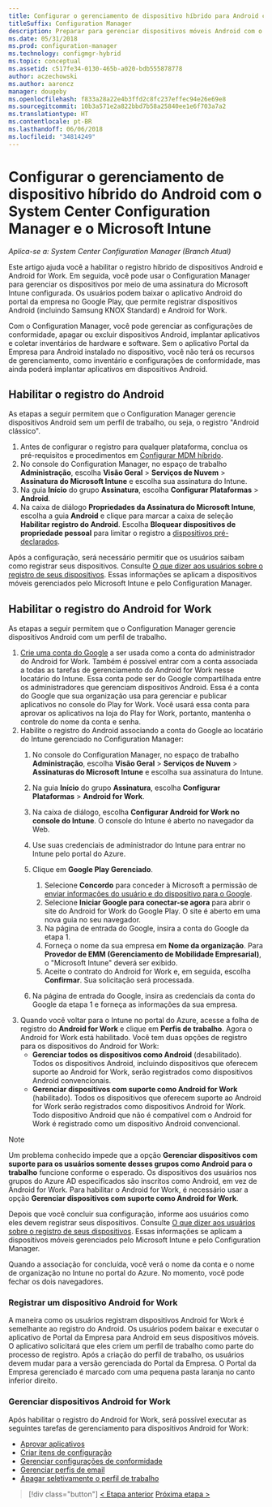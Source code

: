 ```yaml
---
title: Configurar o gerenciamento de dispositivo híbrido para Android com o Microsoft Intune
titleSuffix: Configuration Manager
description: Preparar para gerenciar dispositivos móveis Android com o Configuration Manager e o Intune.
ms.date: 05/31/2018
ms.prod: configuration-manager
ms.technology: configmgr-hybrid
ms.topic: conceptual
ms.assetid: c517fe34-0130-465b-a020-bdb555878778
author: aczechowski
ms.author: aaroncz
manager: dougeby
ms.openlocfilehash: f833a28a22e4b3ffd2c8fc237effec94e26e69e8
ms.sourcegitcommit: 10b3a571e2a822bbd7b58a25840ee1e6f703a7a2
ms.translationtype: HT
ms.contentlocale: pt-BR
ms.lasthandoff: 06/06/2018
ms.locfileid: "34814249"
---
```

# <a name="set-up-android-hybrid-device-management-with-system-center-configuration-manager-and-microsoft-intune"></a>Configurar o gerenciamento de dispositivo híbrido do Android com o System Center Configuration Manager e o Microsoft Intune

*Aplica-se a: System Center Configuration Manager (Branch Atual)*

Este artigo ajuda você a habilitar o registro híbrido de dispositivos Android e Android for Work. Em seguida, você pode usar o Configuration Manager para gerenciar os dispositivos por meio de uma assinatura do Microsoft Intune configurada. Os usuários podem baixar o aplicativo Android do portal da empresa no Google Play, que permite registrar dispositivos Android (incluindo Samsung KNOX Standard) e Android for Work.

Com o Configuration Manager, você pode gerenciar as configurações de conformidade, apagar ou excluir dispositivos Android, implantar aplicativos e coletar inventários de hardware e software. Sem o aplicativo Portal da Empresa para Android instalado no dispositivo, você não terá os recursos de gerenciamento, como inventário e configurações de conformidade, mas ainda poderá implantar aplicativos em dispositivos Android.  



## <a name="enable-android-enrollment"></a>Habilitar o registro do Android  
As etapas a seguir permitem que o Configuration Manager gerencie dispositivos Android sem um perfil de trabalho, ou seja, o registro "Android clássico".

1. Antes de configurar o registro para qualquer plataforma, conclua os pré-requisitos e procedimentos em [Configurar MDM híbrido](setup-hybrid-mdm.md).  
2. No console do Configuration Manager, no espaço de trabalho **Administração**, escolha **Visão Geral** > **Serviços de Nuvem** > **Assinatura do Microsoft Intune** e escolha sua assinatura do Intune.  
3. Na guia **Início** do grupo **Assinatura**, escolha **Configurar Plataformas** > **Android**.  
4. Na caixa de diálogo **Propriedades da Assinatura do Microsoft Intune**, escolha a guia **Android** e clique para marcar a caixa de seleção **Habilitar registro do Android**. Escolha **Bloquear dispositivos de propriedade pessoal** para limitar o registro a [dispositivos pré-declarados](predeclare-devices-with-hardware-id.md).

 Após a configuração, será necessário permitir que os usuários saibam como registrar seus dispositivos. Consulte [O que dizer aos usuários sobre o registro de seus dispositivos](/intune/end-user-educate). Essas informações se aplicam a dispositivos móveis gerenciados pelo Microsoft Intune e pelo Configuration Manager.



## <a name="enable-android-for-work-enrollment"></a>Habilitar o registro do Android for Work
As etapas a seguir permitem que o Configuration Manager gerencie dispositivos Android com um perfil de trabalho.

1. [Crie uma conta do Google](https://accounts.google.com/SignUp) a ser usada como a conta do administrador do Android for Work. Também é possível entrar com a conta associada a todas as tarefas de gerenciamento do Android for Work nesse locatário do Intune. Essa conta pode ser do Google compartilhada entre os administradores que gerenciam dispositivos Android. Essa é a conta do Google que sua organização usa para gerenciar e publicar aplicativos no console do Play for Work. Você usará essa conta para aprovar os aplicativos na loja do Play for Work, portanto, mantenha o controle do nome da conta e senha.
2. Habilite o registro do Android associando a conta do Google ao locatário do Intune gerenciado no Configuration Manager:
   1. No console do Configuration Manager, no espaço de trabalho **Administração**, escolha **Visão Geral** > **Serviços de Nuvem** > **Assinaturas do Microsoft Intune** e escolha sua assinatura do Intune.
   2. Na guia **Início** do grupo **Assinatura**, escolha **Configurar Plataformas** > **Android for Work**.
   3. Na caixa de diálogo, escolha **Configurar Android for Work no console do Intune**. O console do Intune é aberto no navegador da Web.
   4. Use suas credenciais de administrador do Intune para entrar no Intune pelo portal do Azure.
   5. Clique em **Google Play Gerenciado**. 
       1. Selecione **Concordo** para conceder à Microsoft a permissão de [enviar informações do usuário e do dispositivo para o Google](/intune/data-intune-sends-to-google).
       2. Selecione **Iniciar Google para conectar-se agora** para abrir o site do Android for Work do Google Play. O site é aberto em uma nova guia no seu navegador.
       3. Na página de entrada do Google, insira a conta do Google da etapa 1.
       4. Forneça o nome da sua empresa em **Nome da organização**. Para **Provedor de EMM (Gerenciamento de Mobilidade Empresarial)**, o "Microsoft Intune" deverá ser exibido. 
       5. Aceite o contrato do Android for Work e, em seguida, escolha **Confirmar**. Sua solicitação será processada.

   6. Na página de entrada do Google, insira as credenciais da conta do Google da etapa 1 e forneça as informações da sua empresa.
3. Quando você voltar para o Intune no portal do Azure, acesse a folha de registro do **Android for Work** e clique em **Perfis de trabalho**. Agora o Android for Work está habilitado. Você tem duas opções de registro para os dispositivos do Android for Work:
   - **Gerenciar todos os dispositivos como Android** (desabilitado). Todos os dispositivos Android, incluindo dispositivos que oferecem suporte ao Android for Work, serão registrados como dispositivos Android convencionais.
   - **Gerenciar dispositivos com suporte como Android for Work** (habilitado). Todos os dispositivos que oferecem suporte ao Android for Work serão registrados como dispositivos Android for Work. Todo dispositivo Android que não é compatível com o Android for Work é registrado como um dispositivo Android convencional.

> [!NOTE]
> Um problema conhecido impede que a opção **Gerenciar dispositivos com suporte para os usuários somente desses grupos como Android para o trabalho** funcione conforme o esperado. Os dispositivos dos usuários nos grupos do Azure AD especificados são inscritos como Android, em vez de Android for Work. Para habilitar o Android for Work, é necessário usar a opção **Gerenciar dispositivos com suporte como Android for Work**.


Depois que você concluir sua configuração, informe aos usuários como eles devem registrar seus dispositivos. Consulte [O que dizer aos usuários sobre o registro de seus dispositivos](/intune/end-user-educate). Essas informações se aplicam a dispositivos móveis gerenciados pelo Microsoft Intune e pelo Configuration Manager.

Quando a associação for concluída, você verá o nome da conta e o nome de organização no Intune no portal do Azure. No momento, você pode fechar os dois navegadores.

### <a name="enroll-an-android-for-work-device"></a>Registrar um dispositivo Android for Work
A maneira como os usuários registram dispositivos Android for Work é semelhante ao registro do Android. Os usuários podem baixar e executar o aplicativo de Portal da Empresa para Android em seus dispositivos móveis. O aplicativo solicitará que eles criem um perfil de trabalho como parte do processo de registro. Após a criação do perfil de trabalho, os usuários devem mudar para a versão gerenciada do Portal da Empresa. O Portal da Empresa gerenciado é marcado com uma pequena pasta laranja no canto inferior direito.

### <a name="manage-android-for-work-devices"></a>Gerenciar dispositivos Android for Work
Após habilitar o registro do Android for Work, será possível executar as seguintes tarefas de gerenciamento para dispositivos Android for Work:
- [Aprovar aplicativos](/sccm/mdm/deploy-use/creating-android-applications#approve-and-deploy-android-for-work-apps)
- [Criar itens de configuração](/sccm/mdm/deploy-use/create-configuration-items-for-android-for-work-devices-managed-without-the-client)
- [Gerenciar configurações de conformidade](/sccm/mdm/deploy-use/create-configuration-items-for-android-for-work-devices-managed-without-the-client)
- [Gerenciar perfis de email](/sccm/mdm/deploy-use/create-exchange-activesync-profiles)
- [Apagar seletivamente o perfil de trabalho](/sccm/mdm/deploy-use/wipe-lock-reset-devices#selective-wipe)

> [!div class="button"]
[< Etapa anterior](create-service-connection-point.md)  [Próxima etapa >](set-up-additional-management.md)
